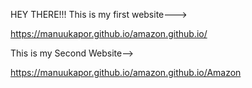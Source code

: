 HEY THERE!!!
This is my first website--->

https://manuukapor.github.io/amazon.github.io/

This is my Second Website-->

https://manuukapor.github.io/amazon.github.io/Amazon
